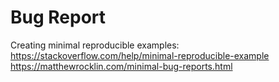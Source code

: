 # Bug Report


Creating minimal reproducible examples:
https://stackoverflow.com/help/minimal-reproducible-example
https://matthewrocklin.com/minimal-bug-reports.html
